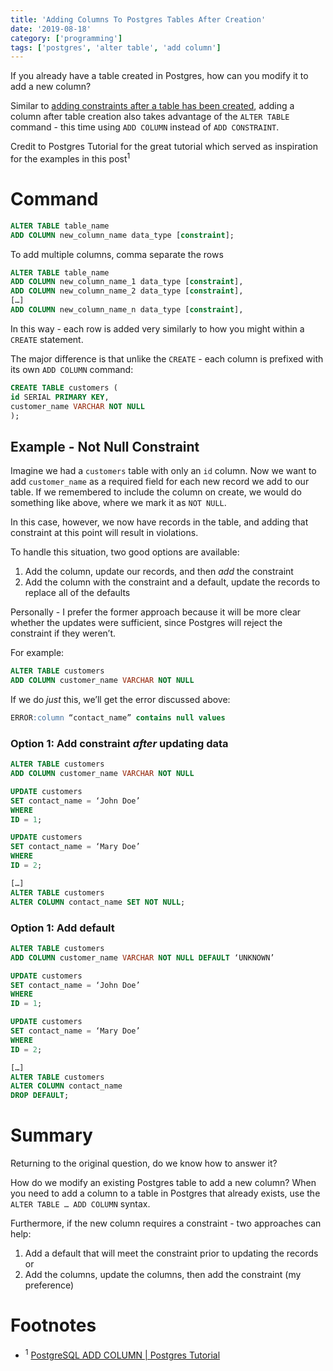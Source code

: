 ```yaml
---
title: 'Adding Columns To Postgres Tables After Creation'
date: '2019-08-18'
category: ['programming']
tags: ['postgres', 'alter table', 'add column']
---
```


If you already have a table created in Postgres, how can you modify it to add a new column?

Similar to [adding constraints after a table has been created](../../2019-08-17/psql-alter-table-unique-constraint), adding a column after table creation also takes advantage of the `ALTER TABLE` command - this time using `ADD COLUMN` instead of `ADD CONSTRAINT`.

Credit to Postgres Tutorial for the great tutorial which served as inspiration for the examples in this post<sup>1</sup>

# Command
```sql
ALTER TABLE table_name
ADD COLUMN new_column_name data_type [constraint];
```

To add multiple columns, comma separate the rows
```sql
ALTER TABLE table_name
ADD COLUMN new_column_name_1 data_type [constraint],
ADD COLUMN new_column_name_2 data_type [constraint],
[…]
ADD COLUMN new_column_name_n data_type [constraint],
```

In this way - each row is added very similarly to how you might within a `CREATE` statement.

The major difference is that unlike the `CREATE` - each column is prefixed with its own `ADD COLUMN` command:
```sql
CREATE TABLE customers (
id SERIAL PRIMARY KEY,
customer_name VARCHAR NOT NULL
);
```

## Example - Not Null Constraint
Imagine we had a `customers` table with only an `id` column. Now we want to add `customer_name` as a required field for each new record we add to our table. If we remembered to include the column on create, we would do something like above, where we mark it as `NOT NULL`.

In this case, however, we now have records in the table, and adding that constraint at this point will result in violations.

To handle this situation, two good options are available:
1. Add the column, update our records, and then _add_ the constraint
2. Add the column with the constraint and a default, update the records to replace all of the defaults

Personally - I prefer the former approach because it will be more clear whether the updates were sufficient, since Postgres will reject the constraint if they weren’t.

For example:
```sql
ALTER TABLE customers
ADD COLUMN customer_name VARCHAR NOT NULL
```
If we do _just_ this, we’ll get the error discussed above:
```sql
ERROR:column “contact_name” contains null values
```

### Option 1: Add constraint _after_ updating data
```sql
ALTER TABLE customers
ADD COLUMN customer_name VARCHAR NOT NULL

UPDATE customers
SET contact_name = ‘John Doe’
WHERE
ID = 1;

UPDATE customers
SET contact_name = ‘Mary Doe’
WHERE
ID = 2;

[…]
ALTER TABLE customers
ALTER COLUMN contact_name SET NOT NULL;
```

### Option 1: Add default
```sql
ALTER TABLE customers
ADD COLUMN customer_name VARCHAR NOT NULL DEFAULT ‘UNKNOWN’

UPDATE customers
SET contact_name = ‘John Doe’
WHERE
ID = 1;

UPDATE customers
SET contact_name = ‘Mary Doe’
WHERE
ID = 2;

[…]
ALTER TABLE customers
ALTER COLUMN contact_name
DROP DEFAULT;
```

# Summary
Returning to the original question, do we know how to answer it?

How do we modify an existing Postgres table to add a new column? When you need to add a column to a table in Postgres that already exists, use the `ALTER TABLE … ADD COLUMN` syntax.

Furthermore, if the new column requires a constraint - two approaches can help:
1. Add a default that will meet the constraint prior to updating the records or
2. Add the columns, update the columns, then add the constraint (my preference)

# Footnotes
* <sup>1</sup> [PostgreSQL ADD COLUMN | Postgres Tutorial](http://www.postgresqltutorial.com/postgresql-add-column/)

